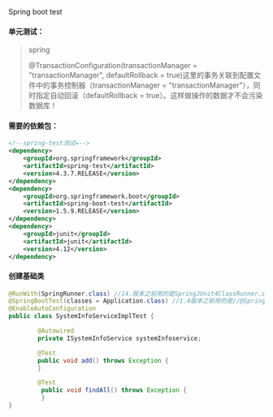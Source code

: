 Spring boot test

#### 单元测试：

> spring
>
> @TransactionConfiguration(transactionManager = "transactionManager", defaultRollback = true)这里的事务关联到配置文件中的事务控制器（transactionManager = "transactionManager"），同时指定自动回滚（defaultRollback = true）。这样做操作的数据才不会污染数据库！
>
> 



#### 需要的依赖包：

```xml
<!--spring-test测试=-->
<dependency>
    <groupId>org.springframework</groupId>
    <artifactId>spring-test</artifactId>
    <version>4.3.7.RELEASE</version>
</dependency>
<dependency>
    <groupId>org.springframework.boot</groupId>
    <artifactId>spring-boot-test</artifactId>
    <version>1.5.9.RELEASE</version>
</dependency>
<dependency>
    <groupId>junit</groupId>
    <artifactId>junit</artifactId>
    <version>4.12</version>
</dependency>

```

#### 创建基础类

```java
@RunWith(SpringRunner.class) //14.版本之前用的是SpringJUnit4ClassRunner.class
@SpringBootTest(classes = Application.class) //1.4版本之前用的是//@SpringApplicationConfiguration(classes = Application.class)
@EnableAutoConfiguration
public class SystemInfoServiceImplTest {

        @Autowired
        private ISystemInfoService systemInfoservice;

        @Test
        public void add() throws Exception {
        }

        @Test
         public void findAll() throws Exception {
         }
}
```



